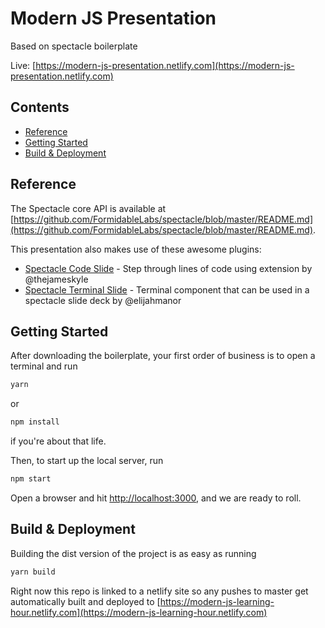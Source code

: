# Modern JS Presentation

Based on spectacle boilerplate

Live: [https://modern-js-presentation.netlify.com](https://modern-js-presentation.netlify.com)

## Contents

- [Reference](#reference)
- [Getting Started](#getting-started)
- [Build & Deployment](#build-deployment)

## Reference

The Spectacle core API is available at [https://github.com/FormidableLabs/spectacle/blob/master/README.md](https://github.com/FormidableLabs/spectacle/blob/master/README.md).

This presentation also makes use of these awesome plugins:
- [Spectacle Code Slide](https://github.com/thejameskyle/spectacle-code-slide) - Step through lines of code using extension by @thejameskyle
- [Spectacle Terminal Slide](https://github.com/elijahmanor/spectacle-terminal) - Terminal component that can be used in a spectacle slide deck by @elijahmanor

## Getting Started

After downloading the boilerplate, your first order of business is to open a terminal and run 
```bash
yarn
```
or 
```bash
npm install
```
if you're about that life.

Then, to start up the local server, run
```bash
npm start
```

Open a browser and hit [http://localhost:3000](http://localhost:3000), and we are ready to roll.

## Build & Deployment

Building the dist version of the project is as easy as running
```bash
yarn build
```

Right now this repo is linked to a netlify site so any pushes to master get automatically built and
deployed to [https://modern-js-learning-hour.netlify.com](https://modern-js-learning-hour.netlify.com)
